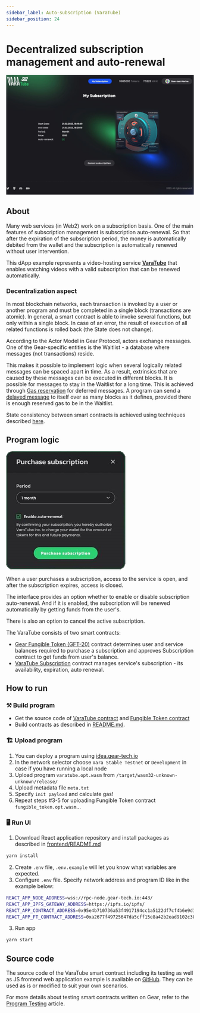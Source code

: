 ```yaml
---
sidebar_label: Auto-subscription (VaraTube)
sidebar_position: 24
---
```


# Decentralized subscription management and auto-renewal

![img alt](./img/my-subscription.jpg)

## About

Many web services (in Web2) work on a subscription basis. One of the main features of subscription management is subscription auto-renewal. So that after the expiration of the subscription period, the money is automatically debited from the wallet and the subscription is automatically renewed without user intervention.

This dApp example represents a video-hosting service **[VaraTube](https://github.com/gear-foundation/dapps/tree/master/contracts/varatube)** that enables watching videos with a valid subscription that can be renewed automatically.

### Decentralization aspect

In most blockchain networks, each transaction is invoked by a user or another program and must be completed in a single block (transactions are atomic). In general, a smart contract is able to invoke several functions, but only within a single block. In case of an error, the result of execution of all related functions is rolled back (the State does not change).

According to the Actor Model in Gear Protocol, actors exchange messages. One of the Gear-specific entities is the Waitlist - a database where messages (not transactions) reside.

This makes it possible to implement logic when several logically related messages can be spaced apart in time. As a result, extrinsics that are caused by these messages can be executed in different blocks. It is possible for messages to stay in the Waitlist for a long time. This is achieved through [Gas reservation](/developing-contracts/gas-reservation.md) for deferred messages. A program can send a [delayed message](/developing-contracts/delayed-messages.md) to itself over as many blocks as it defines, provided there is enough reserved gas to be in the Waitlist.

State consistency between smart contracts is achieved using techniques described [here](/developing-contracts/distributed_transactions.md).

## Program logic

![img alt](./img/enable-subscription.png)

When a user purchases a subscription, access to the service is open, and after the subscription expires, access is closed.

The interface provides an option whether to enable or disable subscription auto-renewal. And if it is enabled, the subscription will be renewed automatically by getting funds from the user's.

There is also an option to cancel the active subscription.

The VaraTube consists of two smart contracts:
- [Gear Fungible Token (GFT-20)](gft-20) contract determines user and service balances required to purchase a subscription and approves Subscription contract to get funds from user's balance.
- [VaraTube Subscription](https://github.com/gear-foundation/dapps/tree/master/contracts/varatube) contract manages service's subscription - its availability, expiration, auto renewal.

## How to run

### ⚒️ Build program

- Get the source code of [VaraTube contract](https://github.com/gear-foundation/dapps/tree/master/contracts/varatube/src) and [Fungible Token contract](https://github.com/gear-foundation/dapps/tree/master/contracts/fungible-token)
- Build contracts as described in [README.md](https://github.com/gear-foundation/dapps/tree/master/contracts/fungible-token#readme).

### 🏗️ Upload program

1. You can deploy a program using [idea.gear-tech.io](https://idea.gear-tech.io/)
2. In the network selector choose `Vara Stable Testnet` or `Development` in case if you have running a local node
3. Upload program `varatube.opt.wasm` from `/target/wasm32-unknown-unknown/release/`
4. Upload metadata file `meta.txt`
5. Specify `init payload` and calculate gas!
6. Repeat steps #3-5 for uploading Fungible Token contract `fungible_token.opt.wasm`...

### 🖥️ Run UI

1. Download React application repository and install packages as described in [frontend/README.md](https://github.com/gear-foundation/dapps/blob/master/frontend/varatube/README.md)

```sh
yarn install
```
2. Create `.env` file, `.env.example` will let you know what variables are expected.
3. Configure `.env` file. Specify network address and program ID like in the example below:

```sh
REACT_APP_NODE_ADDRESS=wss://rpc-node.gear-tech.io:443/
REACT_APP_IPFS_GATEWAY_ADDRESS=https://ipfs.io/ipfs/
REACT_APP_CONTRACT_ADDRESS=0x95e4b710736a53f4917194cc1a5122df7cf4b6e9d11652470a53a8cdc1ffe296
REACT_APP_FT_CONTRACT_ADDRESS=0xa2677f49725647da5cff15e8a42b2ead9102c387d646ff856f586b81e4b598a0
```

3. Run app

```sh
yarn start
```

## Source code

The source code of the VaraTube smart contract including its testing as well as JS frontend web application example is available on [GitHub](https://github.com/gear-foundation/dapps/tree/master/contracts/varatube). They can be used as is or modified to suit your own scenarios.

For more details about testing smart contracts written on Gear, refer to the [Program Testing](/docs/developing-contracts/testing) article.
